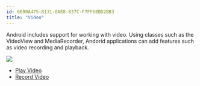 ```yaml
---
id: 6E00A475-8131-0AE8-837C-F7FF68BD2BB3
title: "Video"
---
```


Android includes support for working with video. Using classes such as the
VideoView and MediaRecorder, Andorid applications can add features such as video
recording and playback.

 [ ![](Images/recordvideo.png)](Images/recordvideo.png)

-   <span class="noChildren"><a href="/Recipes/android/media/video/play_video">Play Video</a></span> 
-   <span class="noChildren"><a href="/Recipes/android/media/video/record_video">Record Video</a></span>
